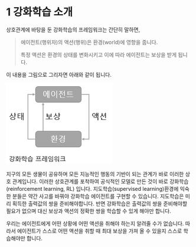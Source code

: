 # 1 강화학습 소개

상호관계에 바탕을 둔 강화학습의 프레임워크는 간단히 말하면,

> 에이전트(행위자)의 액션(행위)은 환경(world)에 영향을 줍니다.
> 
> 특정 액션은 환경의 상태를 변화시키고 이에 따라 에이전트는 보상을 받게 됩니다.

이 내용을 그림으로 그리자면 아래와 같이 됩니다.

![그림](images/1.jpg)

지구의 모든 생물이 공유하며 모든 지능적인 행동의 기반이 되는 관계가 바로 이러한 상호 관계입니다. 이러한 상호관계를 포착하여 공식적인 모델로 만든 것이 바로 강화학습(reinforcement learning, RL) 입니다. 지도학습(supervised learning)환경에 익숙한 분들은 약간 사고를 바꿔야 강화학습 에이전트를 구현할 수 있습니다. 지도학습은 미리 획득한 출력값의 쌍을 준비해야합니다. 반면 강화학습은 출력값의 쌍을 준비해야할 필요가 없으며 대신 보상과 액션의 정확한 쌍을 학습할 수 있게 해야만 합니다.

우리는 에이전트에게 어떤 상황에 어떤 액션을 취해야 하는지 알려줄 수가 없습니다. 따라서 에이전트가 스스로 어떤 액션을 취할 때 최대 보상을 가져 올 수 있을지 스스로 학습해야만 합니다.